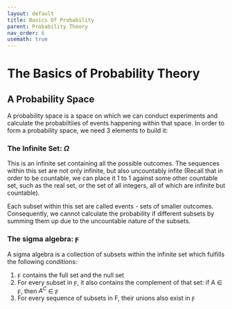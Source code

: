 ```yaml
---
layout: default
title: Basics Of Probability
parent: Probability Theory
nav_order: 6
usemath: true
---
```


# The Basics of Probability Theory
## A Probability Space

A probability space is a space on which we can conduct experiments and calculate the probabiltiies of events happening within that space. In order to form a probability space, we need 3 elements to build it:

### The Infinite Set: $\Omega$
This is an infinite set containing all the possible outcomes. The sequences within this set are not only infinite, but also uncountably infite (Recall that in order to be countable, we can place it 1 to 1 against some other countable set, such as the real set, or the set of all integers, all of which are infinite but countable).

Each subset within this set are called events - sets of smaller outcomes. Consequently, we cannot calculate the probability if different subsets by summing them up due to the uncountable nature of the subsets.

### The sigma algebra: $\digamma$
A sigma algebra is a collection of subsets within the infinite set which fulfills the following conditions:
1. $\digamma$ contains the full set and the null set
2. For every subset in $\digamma$, it also contains the complement of that set: if A $\in$ $\digamma$, then $A^C$ $\in$ $\digamma$
3. For every sequence of subsets in $\Digamma$, their unions also exist in $\digamma$
